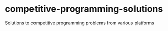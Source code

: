 # competitive-programming-solutions
Solutions to competitive programming problems from various platforms
